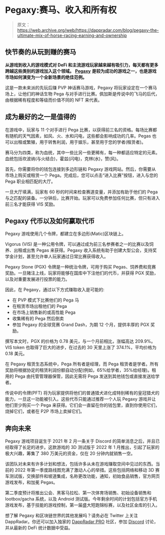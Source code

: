 # Pegaxy:赛马、收入和所有权

> 原文：<https://web.archive.org/web/https://dappradar.com/blog/pegaxy-the-ultimate-mix-of-horse-racing-earning-and-ownership>

## 快节奏的从玩到赚的赛马

**从游戏到收入的游戏模式对 DeFi 和主流游戏玩家越来越有吸引力，每天都有更多跨越这些类别的游戏加入这个领域。** [**Pegaxy**](https://web.archive.org/web/20220929042648/https://dappradar.com/polygon/games/pegaxy) **是较为成功的游戏之一，也是游戏市场如何演变为一个全新场景的绝佳范例。**

这是一款未来派的先玩后赚 PVP 神话赛马游戏，Pegaxy 将玩家设定在一个赛马场上，让他们的神话生物 Pega 与对手进行比赛。佩加斯是传说中的飞马的后代，由根据稀有程度和等级而价值不同的 NFT 来代表。

## 成为最好的之一是值得的

在游戏中，玩家与 11 个对手进行 Pega 比赛，以获得前三名的资格。每场比赛都有随机的天气因素，如风、火、水和闪电，这些都会影响成功的几率。Pegas 也可以出租或繁殖，用于转售利润，用于娱乐，甚至用于您的学者(租赁者)。

赛马分为四类，称为血统，其中一些比另一些更稀有，每一种都适应特定的元素。血统包括坎波纳(与火结合)，霍兹(闪电)，克林(水)，赞(风)。

首先，你需要将你的钱包连接到多边形链和 Pegaxy 游戏网站。然后，你需要从市场上购买或租赁一个 Pega。完成后，您可以点击“进入比赛”按钮，进入与您的 Pega 职业相匹配的大厅。

一旦大厅填满，玩家有 60 秒的时间来检查赛道变量，并添加有助于他们的 Pega 与之匹配的装备。一分钟后，比赛开始。玩家可以免费参加任何比赛，但只有进入前三名才能获得 VIS 奖励。

## Pegaxy 代币以及如何赢取代币

Pegaxy 游戏使用几个令牌，都建立在多边形(Matic)区块链上。

Vigorus (VIS) 是一种公用令牌，可以通过成为前三名参赛者之一的比赛以及饲养、出租或出售 Pegas 来获得。Pegaxy 收入系统有助于创建大型公会，支持奖学金计划，甚至允许单人玩家通过日常比赛获得收入。

Pegaxy Stone (PGX) 令牌是一种统治令牌，可用于购买 Pegas、饲养费和竞赛奖励。一旦赌注上线，玩家将能够在国库中下注他们的代币，并获得 PGX 奖励，以及对重要发展进行投票的能力。

因此，在 Pegaxy，通过以下方式赚取收入是可能的:

*   在 PVP 模式下比赛他们的 Pega 马
*   在租赁市场出租他们的 Pega
*   在市场上销售新的或高性能 Pega
*   收集稀有的 Pega 然后倒卖
*   参加 Pegaxy 的全球竞赛 Grand Dash，为期 12 个月，提供丰厚的 PGX 奖励。

撰写本文时，PGX 的价格为 0.78 美元，与一个月前相比，涨幅高达 209.9%。VIS token 也取得了巨大的进步，在过去的 30 天里上涨了 374.1%，平均价格为 0.18 美元。

在 Pegaxy 租赁生态系统中，Pega 所有者是经理，而 Pega 租赁者是学者。所有奖励将根据协定的租赁利润份额自动分配(例如，65%给学者，35%给经理)。租用的 Pega 由托管管理器保管，因此无需将 Pega 发送到其他钱包或直接发送给学者。

传说中的令牌(PFT) 将为玩家提供将他们的普通猎犬进化成特别稀有的皇冠猎犬的能力，一旦这一功能被引入。这些代币只能通过推荐一个人玩 Pegaxy 游戏并让他们至少购买一个 Pega 来获得。它们会一直留在你的钱包里，直到你使用它们，烧掉它们，或者在 P2P 市场上卖掉它们。

## 奔向未来

Pegaxy 游戏项目诞生于 2021 年 2 月一条关于 Discord 的简单消息之后，并且已经取得了长足的进步。这款游戏的 3D 测试版于 2022 年 1 月推出，引起了玩家的极大兴趣，筹集了 380 万美元的资金，仅在 20 分钟内就销售一空。

该团队对未来有许多计划和想法，包括许多从未在游戏赚取空间中见过的东西。当前的 2022 年第一季度路线图充满了激动人心的举措。这些包括网络和移动 3D 赛车测试版，交换部件和坡道集成，名称更改功能，通知，初始食品销售，官方网页游戏发布，和加冕 Pegas。

第二季度预计将推出公会、黑客马拉松、第一次体育场销售、初始设备销售和 lootbox/gacha 系统，以及 Android 测试版。今年剩余时间的计划包括官方手机游戏发布，基于技能的游戏控制，第一届盛大短跑锦标赛，以及社区金库的引入。

想了解 Pegaxy 和区块链世界的其他发展吗？请务必在 Twitter 上关注 DappRadar。你还可以加入独家的 [DappRadar PRO](https://web.archive.org/web/20220929042648/https://dappradar.com/token/pro) 社区，参加 [Discord](https://web.archive.org/web/20220929042648/https://discord.gg/4ybbssrHkm) 讨论，并从最新的 DeFi 统计数据中受益。